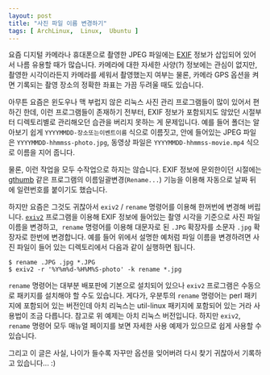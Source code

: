 ```yaml
---
layout: post
title: "사진 파일 이름 변경하기"
tags: [ ArchLinux,  Linux,  Ubuntu ]
---
```


요즘 디지털 카메라나 휴대폰으로 촬영한 JPEG 파일에는 [EXIF](http://en.wikipedia.org/wiki/EXIF) 정보가 삽입되어 있어서 나름 유용할 때가 많습니다. 카메라에 대한 자세한 사양(?) 정보에는 관심이 없지만, 촬영한 시각이라든지 카메라를 세워서 촬영했는지 여부는 물론, 카메라 GPS 옵션을 켜면 기록되는 촬영 장소의 정확한 좌표는 가끔 두려울 때도 있습니다.

아무튼 요즘은 윈도우나 맥 부럽지 않은 리눅스 사진 관리 프로그램들이 많이 있어서 편하긴 한데, 이런 프로그램들이 존재하기 전부터, EXIF 정보가 포함되지도 않았던 시절부터 디렉토리별로 관리해오던 습관을 버리지 못하는 게 문제입니다. 예를 들어 폴더는 알아보기 쉽게 `YYYYMMDD-장소또는이벤트이름` 식으로 이름짓고, 안에 들어있는 JPEG 파일은 `YYYYMMDD-hhmmss-photo.jpg`, 동영상 파일은 `YYYYMMDD-hhmmss-movie.mp4` 식으로 이름을 지어 줍니다.

물론, 이런 작업을 모두 수작업으로 하지는 않습니다. EXIF 정보에 문외한이던 시절에는 [gthumb](http://live.gnome.org/gthumb) 같은 프로그램의 이름일괄변경(`Rename...`) 기능을 이용해 자동으로 날짜 뒤에 일련번호를 붙이기도 했습니다.

하지만 요즘은 그것도 귀찮아서 `exiv2` / `rename` 명령어를 이용해 한꺼번에 변경해 버립니다. [`exiv2`](http://www.exiv2.org/) 프로그램을 이용해 EXIF 정보에 들어있는 촬영 시각을 기준으로 사진 파일 이름을 변경하고,  `rename` 명령어를 이용해 대문자로 된 `.JPG` 확장자를 소문자 `.jpg` 확장자로 한번에 변경합니다. 예를 들어 위에서 설명한 예처럼 파일 이름을 변경하려면 사진 파일이 들어 있는 디렉토리에서 다음과 같이 실행하면 됩니다.

    $ rename .JPG .jpg *.JPG
    $ exiv2 -r '%Y%m%d-%H%M%S-photo' -k rename *.jpg

`rename` 명령어는 대부분 배포판에 기본으로 설치되어 있으나 `exiv2` 프로그램은 수동으로 패키지를 설치해야 할 수도 있습니다. 게다가, 우분투의 `rename` 명령어는 perl 패키지에 포함되어 있는 버전인데 아치 리눅스는 util-linux 패키지에 포함되어 있는 거라 사용법이 조금 다릅니다. 참고로 위 예제는 아치 리눅스 버전입니다. 하지만 `exiv2`, `rename` 명령어 모두 매뉴얼 페이지를 보면 자세한 사용 예제가 있으므로 쉽게 사용할 수 있습니다.

그리고 이 글은 사실, 나이가 들수록 자꾸만 옵션을 잊어버려 다시 찾기 귀찮아서 기록하고 있습니다... :)
